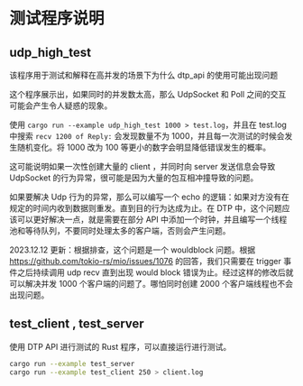 # 测试程序说明

## udp_high_test

该程序用于测试和解释在高并发的场景下为什么 dtp_api 的使用可能出现问题

这个程序展示出，如果同时的并发数太高，那么 UdpSocket 和 Poll 之间的交互可能会产生令人疑惑的现象。

使用 `cargo run --example udp_high_test 1000 > test.log`，并且在 test.log 中搜索 `recv 1200 of Reply:` 会发现数量不为 1000，并且每一次测试的时候会发生随机变化。将 1000 改为 100 等更小的数字会明显降低错误发生的概率。

这可能说明如果一次性创建大量的 client ，并同时向 server 发送信息会导致 UdpSocket 的行为异常，很可能是因为大量的包互相冲撞导致的问题。

如果要解决 Udp 行为的异常，那么可以编写一个 echo 的逻辑：如果对方没有在规定的时间内收到数据则重发。直到目的行为达成为止。在 DTP 中，这个问题应该可以更好解决一点，就是需要在部分 API 中添加一个时钟，并且编写一个线程池和等待队列，不要同时处理太多的客户端，否则会产生问题。

2023.12.12 更新：根据排查，这个问题是一个 wouldblock 问题。根据 https://github.com/tokio-rs/mio/issues/1076 的回答，我们只需要在 trigger 事件之后持续调用 udp recv 直到出现 would block 错误为止。经过这样的修改后就可以解决并发 1000 个客户端的问题了。哪怕同时创建 2000 个客户端线程也不会出现问题。

## test_client , test_server

使用 DTP API 进行测试的 Rust 程序，可以直接运行进行测试。

```sh
cargo run --example test_server
cargo run --example test_client 250 > client.log
```